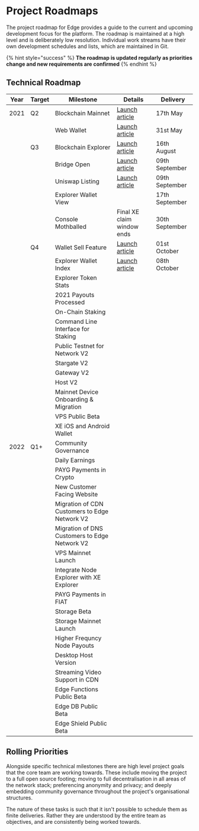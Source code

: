 # Project Roadmaps

The project roadmap for Edge provides a guide to the current and upcoming development focus for the platform. The roadmap is maintained at a high level and is deliberately low resolution. Individual work streams have their own development schedules and lists, which are maintained in Git.

{% hint style="success" %}
**The roadmap is updated regularly as priorities change and new requirements are confirmed**
{% endhint %}

## Technical Roadmap

| Year | Target | Milestone                                     | Details                                                                                               | Delivery       |
| ---- | ------ | --------------------------------------------- | ----------------------------------------------------------------------------------------------------- | -------------- |
| 2021 | Q2     | Blockchain Mainnet                            | [Launch article](https://edge.network/en/updates/announcements/weekly-update-wc-17th-may-2021/)       | 17th May       |
|      |        | Web Wallet                                    | [Launch article](https://edge.network/en/updates/announcements/weekly-update-wc-31st-may-2021/)       | 31st May       |
|      | Q3     | Blockchain Explorer                           | [Launch article](https://edge.network/en/updates/announcements/weekly-update-wc-16th-august-2021/)    | 16th August    |
|      |        | Bridge Open                                   | [Launch article](https://edge.network/en/updates/announcements/edge-token-launch/)                    | 09th September |
|      |        | Uniswap Listing                               | [Launch article](https://edge.network/en/updates/announcements/edge-token-launch/)                    | 09th September |
|      |        | Explorer Wallet View                          |                                                                                                       | 17th September |
|      |        | Console Mothballed                            | Final XE claim window ends                                                                            | 30th September |
|      | Q4     | Wallet Sell Feature                           | [Launch article](https://edge.network/en/updates/announcements/weekly-update-wc-27th-september-2021/) | 01st October   |
|      |        | Explorer Wallet Index                         | [Launch article](https://edge.network/en/updates/announcements/weekly-update-wc-04th-october-2021/)   | 08th October   |
|      |        | Explorer Token Stats                          |                                                                                                       |                |
|      |        | 2021 Payouts Processed                        |                                                                                                       |                |
|      |        | On-Chain Staking                              |                                                                                                       |                |
|      |        | Command Line Interface for Staking            |                                                                                                       |                |
|      |        | Public Testnet for Network V2                 |                                                                                                       |                |
|      |        | Stargate V2                                   |                                                                                                       |                |
|      |        | Gateway V2                                    |                                                                                                       |                |
|      |        | Host V2                                       |                                                                                                       |                |
|      |        | Mainnet Device Onboarding & Migration         |                                                                                                       |                |
|      |        | VPS Public Beta                               |                                                                                                       |                |
|      |        | XE iOS and Android Wallet                     |                                                                                                       |                |
| 2022 | Q1+    | Community Governance                          |                                                                                                       |                |
|      |        | Daily Earnings                                |                                                                                                       |                |
|      |        | PAYG Payments in Crypto                       |                                                                                                       |                |
|      |        | New Customer Facing Website                   |                                                                                                       |                |
|      |        | Migration of CDN Customers to Edge Network V2 |                                                                                                       |                |
|      |        | Migration of DNS Customers to Edge Network V2 |                                                                                                       |                |
|      |        | VPS Mainnet Launch                            |                                                                                                       |                |
|      |        | Integrate Node Explorer with XE Explorer      |                                                                                                       |                |
|      |        | PAYG Payments in FIAT                         |                                                                                                       |                |
|      |        | Storage Beta                                  |                                                                                                       |                |
|      |        | Storage Mainnet Launch                        |                                                                                                       |                |
|      |        | Higher Frequncy Node Payouts                  |                                                                                                       |                |
|      |        | Desktop Host Version                          |                                                                                                       |                |
|      |        | Streaming Video Support in CDN                |                                                                                                       |                |
|      |        | Edge Functions Public Beta                    |                                                                                                       |                |
|      |        | Edge DB Public Beta                           |                                                                                                       |                |
|      |        | Edge Shield Public Beta                       |                                                                                                       |                |

## Rolling Priorities

Alongside specific technical milestones there are high level project goals that the core team are working towards. These include moving the project to a full open source footing; moving to full decentralisation in all areas of the network stack; preferencing anonymity and privacy; and deeply embedding community governance throughout the project's organisational structures.

The nature of these tasks is such that it isn't possible to schedule them as finite deliveries. Rather they are understood by the entire team as objectives, and are consistently being worked towards.
